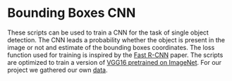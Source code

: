 # Bounding Boxes CNN
These scripts can be used to train a CNN for the task of single object detection.
The CNN leads a probability whether the object is present in the image or not
and estimate of the bounding boxes coordinates. The loss function used for training
is inspired by the [Fast R-CNN](http://ieeexplore.ieee.org/document/7410526/) paper.
The scripts are optimized to train a version of
[VGG16 pretrained on ImageNet](https://mega.nz/#!YU1FWJrA!O1ywiCS2IiOlUCtCpI6HTJOMrneN-Qdv3ywQP5poecM).
For our project we gathered our own [data](https://wolke.sumpi.org/index.php/s/8pbTi2kpSiGbn27).

